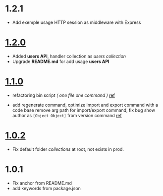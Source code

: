 # 1.2.1

- Add exemple usage HTTP session as middleware with Express

# [1.2.0](https://github.com/Orivoir/fully-storage/pull/2)

- Added **users API**, handler collection as *users collection*
- Upgrade **README.md** for add usage **users API**

# [1.1.0](https://github.com/Orivoir/fully-storage/pull/1)

- refactoring bin script *( one file one command )* [ref](https://github.com/Orivoir/fully-storage/pull/1/commits/f80551e053dfd4109d62ddedbf9f835d606be5e0)

- add regenerate command, optimize import and export command with a code base remove arg path for import/export command, fix bug show author as `[Object Object]` from version command [ref](https://github.com/Orivoir/fully-storage/pull/1/commits/8a699391944837db964eac8405f29d6a7e87d1a3)

# [1.0.2](https://github.com/Orivoir/fully-storage/commit/47f35d881c4bcebf0e0b546c0524a36c785f5135)

- Fix default folder *collections* at root, not exists in prod.


# 1.0.1

- Fix anchor from README.md
- add keywords from package.json